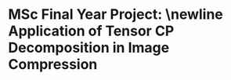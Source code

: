 
<h1> MSc Final Year Project: \newline Application of Tensor CP Decomposition in Image Compression</h1>
